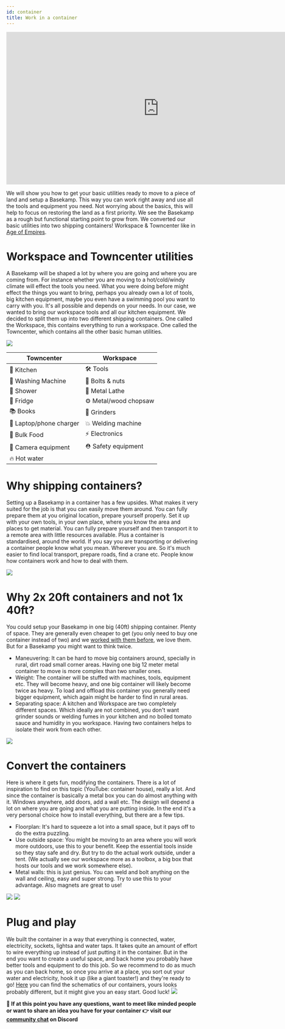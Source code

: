 ```yaml
---
id: container
title: Work in a container
---
```

<div class="videocontainer">
  <iframe width="800" height="400" src="https://www.youtube.com/embed/bjU7QKcEUFY" frameborder="0" allow="accelerometer; autoplay; encrypted-media; gyroscope; picture-in-picture" allowfullscreen></iframe>
</div>


We will show you how to get your basic utilities ready to move to a piece of land and setup a Basekamp. This way you can work right away and use all the tools and equipment you need. Not worrying about the basics, this will help to focus on restoring the land as a first priority. We see the Basekamp as a rough but functional starting point to grow from. We converted our basic utilities into two shipping containers! Workspace & Towncenter like in [Age of Empires](https://bit.ly/2Z5vidU).



# Workspace and Towncenter utilities
A Basekamp will be shaped a lot by where you are going and where you are coming from. For instance whether you are moving to a hot/cold/windy climate will effect the tools you need. What you were doing before might effect the things you want to bring, perhaps you already own a lot of tools, big kitchen equipment, maybe you even have a swimming pool you want to carry with you. It's all possible and depends on your needs. In our case, we wanted to bring our workspace tools and all our kitchen equipment. We decided to split them up into two different shipping containers. One called the Workspace, this contains everything to run a workspace. One called the Towncenter, which contains all the other basic human utilities.

<img src="../assets/move/container-overview.jpg"/>

|      Towncenter       |        Workspace     |
|-----------------|---------------------|
|  🍳 Kitchen  |  🛠 Tools |
|  👕 Washing Machine  |  🔩 Bolts & nuts |
|  🚿 Shower  |  📐 Metal Lathe |
|  🥦 Fridge  |  ⚙️ Metal/wood chopsaw |
|  📚 Books  | 🎻 Grinders  |
|  🔌 Laptop/phone charger  | 💥 Welding machine  |
|  🍫 Bulk Food | ⚡️ Electronics  |
|  🎥  Camera equipment  | ⛑ Safety equipment |
|  🔥 Hot water |   |



# Why shipping containers?
Setting up a Basekamp in a container has a few upsides. What makes it very suited for the job is that you can easily move them around. You can fully prepare them at you original location, prepare yourself properly. Set it up with your own tools, in your own place, where you know the area and places to get material. You can fully prepare yourself and then transport it to a remote area with little resources available. Plus a container is standardised, around the world. If you say you are transporting or delivering a container people know what you mean. Wherever you are. So it's much easier to find local transport, prepare roads, find a crane etc. People know how containers work and how to deal with them.

<img src="../assets/move/container-transport.jpg"/>


# Why 2x 20ft containers and not 1x 40ft?
You could setup your Basekamp in one big (40ft) shipping container. Plenty of space. They are generally even cheaper to get (you only need to buy one container instead of two) and we [worked with them before](https://www.youtube.com/watch?v=Pf-foTVBmMQ), we love them. But for a Basekamp you might want to think twice.

- Maneuvering: It can be hard to move big containers around, specially in rural, dirt road small corner areas. Having one big 12 meter metal container to move is more complex than two smaller ones.
- Weight: The container will be stuffed with machines, tools, equipment etc. They will become heavy, and one big container will likely become twice as heavy. To load and offload this container you generally need bigger equipment, which again might be harder to find in rural areas.
- Separating space: A kitchen and Workspace are two completely different spaces. Which ideally are not combined, you don't want grinder sounds or welding fumes in your kitchen and no boiled tomato sauce and humidity in you workspace. Having two containers helps to isolate their work from each other.

<img src="../assets/move/container-20vs40.png"/>


# Convert the containers
Here is where it gets fun, modifying the containers. There is a lot of inspiration to find on this topic (YouTube: container house), really a lot. And since the container is basically a metal box you can do almost anything with it. Windows anywhere, add doors, add a wall etc. The design will depend a lot on where you are going and what you are putting inside. In the end it's a very personal choice how to install everything, but there are a few tips.
- Floorplan: It's hard to squeeze a lot into a small space, but it pays off to do the extra puzzling.
- Use outside space: You might be moving to an area where you will work more outdoors, use this to your benefit. Keep the essential tools inside so they stay safe and dry. But try to do the actual work outside, under a tent. (We actually see our workspace more as a toolbox, a big box that hosts our tools and we work somewhere else).
- Metal walls: this is just genius. You can weld and bolt anything on the wall and ceiling, easy and super strong. Try to use this to your advantage. Also magnets are great to use!
<img src="../assets/move/container-paint.gif"/>
<img src="../assets/move/container-electronics.gif"/>


# Plug and play
We built the container in a way that everything is connected, water, electricity, sockets, lightsa and water taps. It takes quite an amount of effort to wire everything up instead of just putting it in the container. But in the end you want to create a useful space, and back home you probably have better tools and equipment to do this job. So we recommend to do as much as you can back home, so once you arrive at a place, you sort out your water and electricity, hook it up (like a giant toaster!) and they're ready to go! [Here](https://github.com/ONEARMY/project-kamp-kit/archive/V0.2.zip)  you can find the schematics of our containers, yours looks probably different, but it might give you an easy start. Good luck!
<img src="../assets/move/container-schematics.png"/>

**💬 If at this point you have any questions, want to meet like minded people or want to share an idea you have for your container 👉 visit our [community chat](https://discord.com/invite/SSBrzeR) on Discord**
